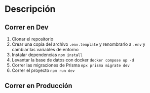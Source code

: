 # Descripción

## Correr en Dev

1. Clonar el repositorio
2. Crear una copia del archivo ```.env.template``` y renombrarlo a ```.env``` y cambiar las variables de entorno
3. Instalar dependencias ```npm install```
4. Levantar la base de datos con docker ```docker compose up -d```
5. Correr las migraciones de Prisma ```npx prisma migrate dev```
6. Correr el proyecto ```npm run dev```



## Correr en Producción